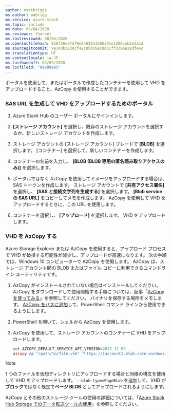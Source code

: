 ```yaml
---
author: mattbriggs
ms.author: mabrigg
ms.service: azure-stack
ms.topic: include
ms.date: 08/04/2020
ms.reviewer: thoroet
ms.lastreviewed: 08/04/2020
ms.openlocfilehash: 8b8f26eefd70e54629a1505a01e1306cab2eda1d
ms.sourcegitcommit: 9a340b383dcf42c85bc6ec0d01ff3c9ae29dfe4c
ms.translationtype: HT
ms.contentlocale: ja-JP
ms.lasthandoff: 09/09/2020
ms.locfileid: "89609905"
---
```

ポータルを使用して、またはポータルで作成したコンテナーを使用して VHD をアップロードすること、AzCopy を使用することができます。

### <a name="portal-to-generate-sas-url-and-upload-vhd"></a>SAS URL を生成して VHD をアップロードするためのポータル

1. Azure Stack Hub のユーザー ポータルにサインインします。

2. **[ストレージ アカウント]** を選択し、既存のストレージ アカウントを選択するか、新しいストレージ アカウントを作成します。

3. ストレージ アカウントの [ストレージ アカウント] ブレードで **[BLOB]** を選択します。 [コンテナー] を選択して、新しいコンテナーを作成します。

4. コンテナーの名前を入力し、 **[BLOB (BLOB 専用の匿名読み取りアクセスのみ)]** を選択します。

5. ポータルではなく AzCopy を使用してイメージをアップロードする場合は、SAS トークンを作成します。 ストレージ アカウントで **[共有アクセス署名]** を選択し、 **[SAS と接続文字列を生成する]** を選択します。 **[Blob service の SAS URL]** をコピーしてメモを作成します。 AzCopy を使用して VHD をアップロードするときに、この URL を使用します。

6. コンテナーを選択し、 **[アップロード]** を選択します。 VHD をアップロードします。

### <a name="azcopy-vhd"></a>VHD を AzCopy する

Azure Storage Explorer または AzCopy を使用すると、アップロード プロセスで VHD が破損する可能性が減少し、アップロードが高速になります。 次の手順では、Windows 10 コンピューターで AzCopy を使用します。 AzCopy は、ストレージ アカウント間の BLOB またはファイル コピーに利用できるコマンドライン ユーティリティです。

1. AzCopy がインストールされていない場合はインストールしてください。 AzCopy をダウンロードして使用開始する手順については、記事「[AzCopy を使ってみる](https://docs.microsoft.com/azure/storage/common/storage-use-azcopy-v10)」を参照してください。 バイナリを保存する場所をメモします。 [AzCopy をパスに追加](https://www.architectryan.com/2018/03/17/add-to-the-path-on-windows-10/)して、PowerShell コマンド ラインから使用できるようにします。

2. PowerShell を開いて、シェルから AzCopy を使用します。

3. AzCopy を使用して、ストレージ アカウントのコンテナーに VHD をアップロードします。

    ```powershell  
    set AZCOPY_DEFAULT_SERVICE_API_VERSION=2017-11-09
    azcopy cp "/path/to/file.vhd" "https://[account].blob.core.windows.net/[container]/[path/to/blob]?[SAS] --blob-type=PageBlob
    ```

> [!NOTE]  
> 1 つのファイルを仮想ディレクトリにアップロードする場合と同様の構文を使用して VHD をアップロードします。 `--blob-type=PageBlob` を追加して、VHD が**ブロック**ではなく既定で**ページ BLOB** としてアップロードされるようにします。

AzCopy とその他のストレージ ツールの使用の詳細については、「[Azure Stack Hub Storage でのデータ転送ツールの使用](/azure-stack/user/azure-stack-storage-transfer)」を参照してください。